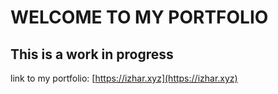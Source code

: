 # WELCOME TO MY PORTFOLIO

## This is a work in progress

link to my portfolio: [https://izhar.xyz](https://izhar.xyz)
